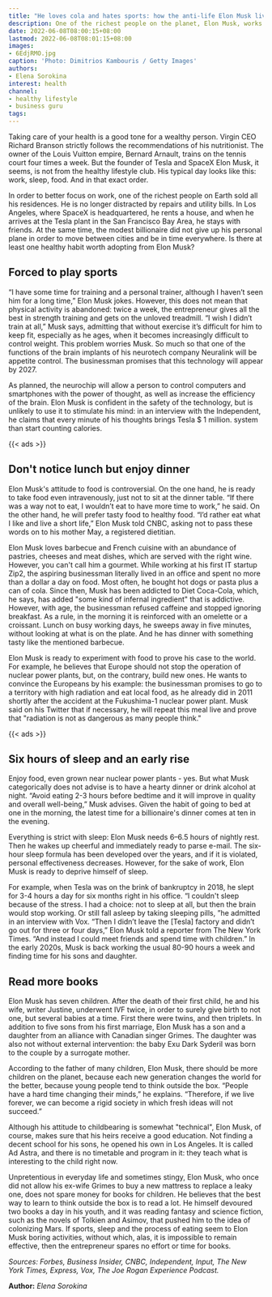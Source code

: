 ```yaml
---
title: "He loves cola and hates sports: how the anti-life Elon Musk lives"
description: One of the richest people on the planet, Elon Musk, works 11-13 hours a day with inspiration. But unlike other billionaires, he is not at all interested in work-life balance, sports and other healthy habits. What helps him stay in shape?
date: 2022-06-08T08:00:15+08:00
lastmod: 2022-06-08T08:01:15+08:00
images:
- 6EdjRMO.jpg
caption: 'Photo: Dimitrios Kambouris / Getty Images'
authors:
- Elena Sorokina
interest: health
channel: 
- healthy lifestyle
- business guru
tags: 
---
```


Taking care of your health is a good tone for a wealthy person. Virgin CEO Richard Branson strictly follows the recommendations of his nutritionist. The owner of the Louis Vuitton empire, Bernard Arnault, trains on the tennis court four times a week. But the founder of Tesla and SpaceX Elon Musk, it seems, is not from the healthy lifestyle club. His typical day looks like this: work, sleep, food. And in that exact order.

In order to better focus on work, one of the richest people on Earth sold all his residences. He is no longer distracted by repairs and utility bills. In Los Angeles, where SpaceX is headquartered, he rents a house, and when he arrives at the Tesla plant in the San Francisco Bay Area, he stays with friends. At the same time, the modest billionaire did not give up his personal plane in order to move between cities and be in time everywhere. Is there at least one healthy habit worth adopting from Elon Musk?

Forced to play sports
---------------------

“I have some time for training and a personal trainer, although I haven’t seen him for a long time,” Elon Musk jokes. However, this does not mean that physical activity is abandoned: twice a week, the entrepreneur gives all the best in strength training and gets on the unloved treadmill. “I wish I didn’t train at all,” Musk says, admitting that without exercise it’s difficult for him to keep fit, especially as he ages, when it becomes increasingly difficult to control weight. This problem worries Musk. So much so that one of the functions of the brain implants of his neurotech company Neuralink will be appetite control. The businessman promises that this technology will appear by 2027.

As planned, the neurochip will allow a person to control computers and smartphones with the power of thought, as well as increase the efficiency of the brain. Elon Musk is confident in the safety of the technology, but is unlikely to use it to stimulate his mind: in an interview with the Independent, he claims that every minute of his thoughts brings Tesla $ 1 million. system than start counting calories.

{{< ads >}}

Don't notice lunch but enjoy dinner
-----------------------------------

Elon Musk's attitude to food is controversial. On the one hand, he is ready to take food even intravenously, just not to sit at the dinner table. “If there was a way not to eat, I wouldn’t eat to have more time to work,” he said. On the other hand, he will prefer tasty food to healthy food. “I’d rather eat what I like and live a short life,” Elon Musk told CNBC, asking not to pass these words on to his mother May, a registered dietitian.

Elon Musk loves barbecue and French cuisine with an abundance of pastries, cheeses and meat dishes, which are served with the right wine. However, you can't call him a gourmet. While working at his first IT startup Zip2, the aspiring businessman literally lived in an office and spent no more than a dollar a day on food. Most often, he bought hot dogs or pasta plus a can of cola. Since then, Musk has been addicted to Diet Coca-Cola, which, he says, has added "some kind of infernal ingredient" that is addictive. However, with age, the businessman refused caffeine and stopped ignoring breakfast. As a rule, in the morning it is reinforced with an omelette or a croissant. Lunch on busy working days, he sweeps away in five minutes, without looking at what is on the plate. And he has dinner with something tasty like the mentioned barbecue.

Elon Musk is ready to experiment with food to prove his case to the world. For example, he believes that Europe should not stop the operation of nuclear power plants, but, on the contrary, build new ones. He wants to convince the Europeans by his example: the businessman promises to go to a territory with high radiation and eat local food, as he already did in 2011 shortly after the accident at the Fukushima-1 nuclear power plant. Musk said on his Twitter that if necessary, he will repeat this meal live and prove that "radiation is not as dangerous as many people think."

{{< ads >}}

Six hours of sleep and an early rise
------------------------------------

Enjoy food, even grown near nuclear power plants - yes. But what Musk categorically does not advise is to have a hearty dinner or drink alcohol at night. “Avoid eating 2-3 hours before bedtime and it will improve in quality and overall well-being,” Musk advises. Given the habit of going to bed at one in the morning, the latest time for a billionaire's dinner comes at ten in the evening.

Everything is strict with sleep: Elon Musk needs 6–6.5 hours of nightly rest. Then he wakes up cheerful and immediately ready to parse e-mail. The six-hour sleep formula has been developed over the years, and if it is violated, personal effectiveness decreases. However, for the sake of work, Elon Musk is ready to deprive himself of sleep.

For example, when Tesla was on the brink of bankruptcy in 2018, he slept for 3-4 hours a day for six months right in his office. “I couldn't sleep because of the stress. I had a choice: not to sleep at all, but then the brain would stop working. Or still fall asleep by taking sleeping pills, ”he admitted in an interview with Vox. “Then I didn’t leave the \[Tesla\] factory and didn’t go out for three or four days,” Elon Musk told a reporter from The New York Times. “And instead I could meet friends and spend time with children.” In the early 2020s, Musk is back working the usual 80-90 hours a week and finding time for his sons and daughter.

Read more books
---------------

Elon Musk has seven children. After the death of their first child, he and his wife, writer Justine, underwent IVF twice, in order to surely give birth to not one, but several babies at a time. First there were twins, and then triplets. In addition to five sons from his first marriage, Elon Musk has a son and a daughter from an alliance with Canadian singer Grimes. The daughter was also not without external intervention: the baby Exu Dark Syderil was born to the couple by a surrogate mother.

According to the father of many children, Elon Musk, there should be more children on the planet, because each new generation changes the world for the better, because young people tend to think outside the box. “People have a hard time changing their minds,” he explains. “Therefore, if we live forever, we can become a rigid society in which fresh ideas will not succeed.”

Although his attitude to childbearing is somewhat "technical", Elon Musk, of course, makes sure that his heirs receive a good education. Not finding a decent school for his sons, he opened his own in Los Angeles. It is called Ad Astra, and there is no timetable and program in it: they teach what is interesting to the child right now.

Unpretentious in everyday life and sometimes stingy, Elon Musk, who once did not allow his ex-wife Grimes to buy a new mattress to replace a leaky one, does not spare money for books for children. He believes that the best way to learn to think outside the box is to read a lot. He himself devoured two books a day in his youth, and it was reading fantasy and science fiction, such as the novels of Tolkien and Asimov, that pushed him to the idea of ​​colonizing Mars. If sports, sleep and the process of eating seem to Elon Musk boring activities, without which, alas, it is impossible to remain effective, then the entrepreneur spares no effort or time for books.

_Sources: Forbes, Business Insider, CNBC, Independent, Input, The New York Times, Express, Vox, The Joe Rogan Experience Podcast._

**Author:** *Elena Sorokina*